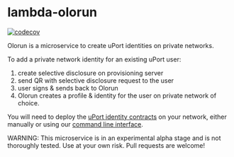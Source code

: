# lambda-olorun
[![codecov](https://codecov.io/gh/uport-project/lambda-olorun/branch/master/graph/badge.svg)](https://codecov.io/gh/uport-project/lambda-olorun)

Olorun is a microservice to create uPort identities on private networks.

To add a private network identity for an existing uPort user:
1. create selective disclosure on provisioning server
2. send QR with selective disclosure request to the user
3. user signs & sends back to Olorun
4. Olorun creates a profile & identity for the user on private network of choice.

You will need to deploy the [uPort identity contracts](https://github.com/uport-project/uport-identity) on your network, either manually or using our [command line interface](https://github.com/uport-project/uport-cli-client).

WARNING: This microservice is in an experimental alpha stage and is not thoroughly tested. Use at your own risk. Pull requests are welcome!
